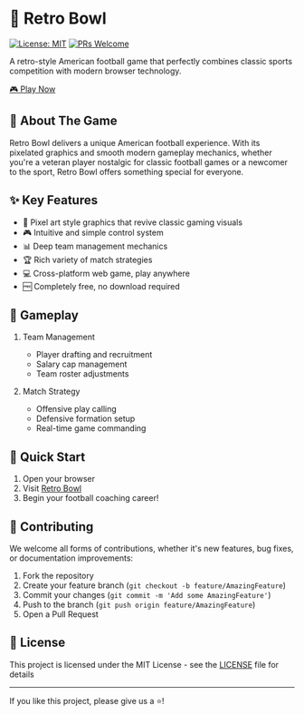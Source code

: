 # 🏈 Retro Bowl

[![License: MIT](https://img.shields.io/badge/License-MIT-yellow.svg)](https://opensource.org/licenses/MIT)
[![PRs Welcome](https://img.shields.io/badge/PRs-welcome-brightgreen.svg)](http://makeapullrequest.com)

A retro-style American football game that perfectly combines classic sports competition with modern browser technology.

[🎮 Play Now](https://retro-bowl-unblocked.com/)

## 📖 About The Game

Retro Bowl delivers a unique American football experience. With its pixelated graphics and smooth modern gameplay mechanics, whether you're a veteran player nostalgic for classic football games or a newcomer to the sport, Retro Bowl offers something special for everyone.

## ✨ Key Features

- 🎯 Pixel art style graphics that revive classic gaming visuals
- 🎮 Intuitive and simple control system
- 📊 Deep team management mechanics
- 🏆 Rich variety of match strategies
- 💻 Cross-platform web game, play anywhere
- 🆓 Completely free, no download required

## 🎯 Gameplay

1. Team Management
   - Player drafting and recruitment
   - Salary cap management
   - Team roster adjustments

2. Match Strategy
   - Offensive play calling
   - Defensive formation setup
   - Real-time game commanding

## 🚀 Quick Start

1. Open your browser
2. Visit [Retro Bowl](https://retro-bowl-unblocked.com/)
3. Begin your football coaching career!

## 🤝 Contributing

We welcome all forms of contributions, whether it's new features, bug fixes, or documentation improvements:

1. Fork the repository
2. Create your feature branch (`git checkout -b feature/AmazingFeature`)
3. Commit your changes (`git commit -m 'Add some AmazingFeature'`)
4. Push to the branch (`git push origin feature/AmazingFeature`)
5. Open a Pull Request

## 📝 License

This project is licensed under the MIT License - see the [LICENSE](LICENSE) file for details

---

If you like this project, please give us a ⭐️!
